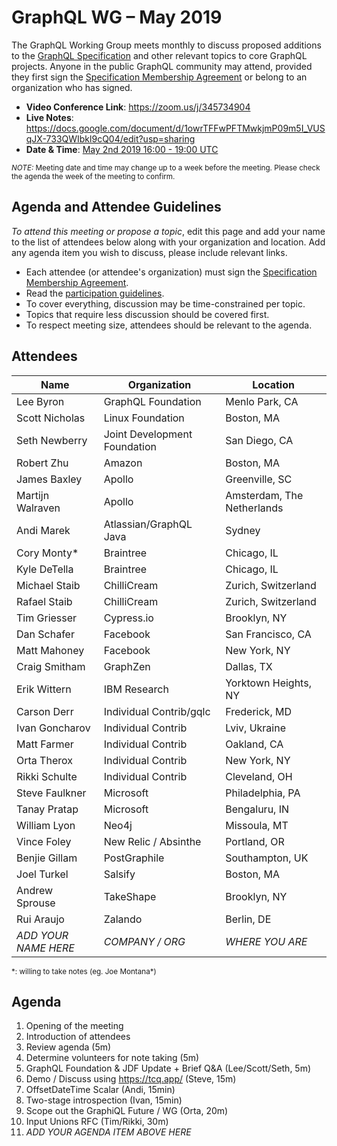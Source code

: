 # GraphQL WG – May 2019

The GraphQL Working Group meets monthly to discuss proposed additions to the
[GraphQL Specification](https://github.com/graphql/graphql-spec) and other
relevant topics to core GraphQL projects. Anyone in the public GraphQL
community may attend, provided they first sign the [Specification Membership Agreement](https://github.com/graphql/foundation) or belong to an organization who has signed.

- **Video Conference Link**: https://zoom.us/j/345734904
- **Live Notes**: https://docs.google.com/document/d/1owrTFFwPFTMwkjmP09m5I_VUSqJX-733QWIbkl9cQ04/edit?usp=sharing
- **Date & Time**: [May 2nd 2019 16:00 - 19:00 UTC](https://www.timeanddate.com/worldclock/meetingdetails.html?year=2019&month=5&day=2&hour=16&min=0&sec=0&p1=224&p2=179&p3=136&p4=37&p5=239&p6=101&p7=152)

<small>*NOTE:* Meeting date and time may change up to a week before the meeting.
Please check the agenda the week of the meeting to confirm.</small>


## Agenda and Attendee Guidelines

*To attend this meeting or propose a topic*, edit this page and add your name
to the list of attendees below along with your organization and location. Add any agenda item you wish to discuss, please include relevant links.

- Each attendee (or attendee's organization) must sign the [Specification Membership Agreement](https://github.com/graphql/foundation).
- Read the [participation guidelines](../README.md#participation-guidelines).
- To cover everything, discussion may be time-constrained per topic.
- Topics that require less discussion should be covered first.
- To respect meeting size, attendees should be relevant to the agenda.


## Attendees

Name                 | Organization       | Location
-------------------- | ------------------ | ----------------------
Lee Byron            | GraphQL Foundation | Menlo Park, CA
Scott Nicholas       | Linux Foundation   | Boston, MA
Seth Newberry        | Joint Development Foundation | San Diego, CA
Robert Zhu           | Amazon             | Boston, MA
James Baxley         | Apollo             | Greenville, SC
Martijn Walraven     | Apollo             | Amsterdam, The Netherlands
Andi Marek           | Atlassian/GraphQL Java | Sydney
Cory Monty\*         | Braintree          | Chicago, IL
Kyle DeTella         | Braintree          | Chicago, IL
Michael Staib        | ChilliCream        | Zurich, Switzerland
Rafael Staib         | ChilliCream        | Zurich, Switzerland
Tim Griesser         | Cypress.io         | Brooklyn, NY
Dan Schafer          | Facebook           | San Francisco, CA
Matt Mahoney         | Facebook           | New York, NY
Craig Smitham        | GraphZen           | Dallas, TX
Erik Wittern         | IBM Research       | Yorktown Heights, NY
Carson Derr          | Individual Contrib/gqlc | Frederick, MD
Ivan Goncharov       | Individual Contrib | Lviv, Ukraine
Matt Farmer          | Individual Contrib | Oakland, CA
Orta Therox          | Individual Contrib | New York, NY
Rikki Schulte        | Individual Contrib | Cleveland, OH
Steve Faulkner       | Microsoft          | Philadelphia, PA
Tanay Pratap         | Microsoft          | Bengaluru, IN
William Lyon         | Neo4j              | Missoula, MT
Vince Foley          | New Relic / Absinthe | Portland, OR
Benjie Gillam        | PostGraphile       | Southampton, UK
Joel Turkel          | Salsify            | Boston, MA
Andrew Sprouse       | TakeShape          | Brooklyn, NY
Rui Araujo           | Zalando            | Berlin, DE
*ADD YOUR NAME HERE* | *COMPANY / ORG*    | *WHERE YOU ARE*

<small>\*: willing to take notes (eg. Joe Montana\*)</small>


## Agenda

1. Opening of the meeting
1. Introduction of attendees
1. Review agenda (5m)
1. Determine volunteers for note taking (5m)
1. GraphQL Foundation & JDF Update + Brief Q&A (Lee/Scott/Seth, 5m)
1. Demo / Discuss using https://tcq.app/ (Steve, 15m)
1. OffsetDateTime Scalar (Andi, 15min)
1. Two-stage introspection (Ivan, 15min)
1. Scope out the GraphiQL Future / WG (Orta, 20m)
1. Input Unions RFC (Tim/Rikki, 30m)
1. *ADD YOUR AGENDA ITEM ABOVE HERE*

